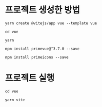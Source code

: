
# 프로젝트 생성한 방법
```shell
yarn create @vitejs/app vue --template vue
```
```shell
cd vue
```
```shell
yarn
```


```shell
npm install primevue@^3.7.0 --save
```
```shell
npm install primeicons --save
```


# 프로젝트 실행
```shell
cd vue
```
```shell
yarn vite
```

